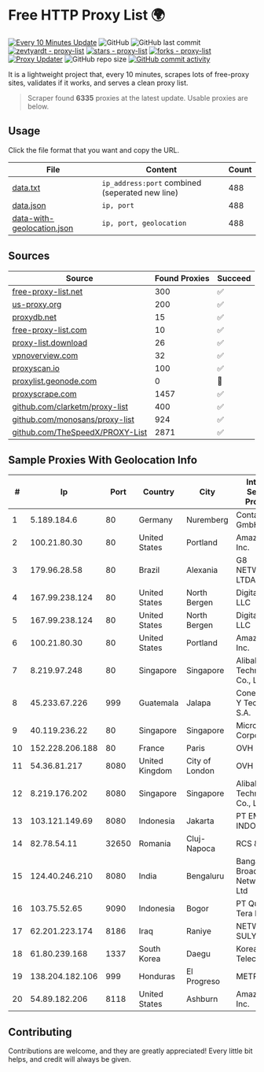 
# Free HTTP Proxy List 🌍

[![Every 10 Minutes Update](https://github.com/mertguvencli/http-proxy-list/actions/workflows/main.yml/badge.svg?branch=main)](https://github.com/mertguvencli/http-proxy-list/actions/workflows/main.yml)
![GitHub](https://img.shields.io/github/license/mertguvencli/http-proxy-list)
![GitHub last commit](https://img.shields.io/github/last-commit/mertguvencli/http-proxy-list)
[![zevtyardt - proxy-list](https://img.shields.io/static/v1?label=zevtyardt&message=proxy-list&color=blue&logo=github)](https://github.com/zevtyardt/proxy-list "Go to GitHub repo")
[![stars - proxy-list](https://img.shields.io/github/stars/zevtyardt/proxy-list?style=social)](https://github.com/zevtyardt/proxy-list)
[![forks - proxy-list](https://img.shields.io/github/forks/zevtyardt/proxy-list?style=social)](https://github.com/zevtyardt/proxy-list)
[![Proxy Updater](https://github.com/zevtyardt/proxy-list/workflows/Proxy%20Updater/badge.svg)](https://github.com/zevtyardt/proxy-list/actions?query=workflow:"Proxy+Updater")
![GitHub repo size](https://img.shields.io/github/repo-size/zevtyardt/proxy-list)
[![GitHub commit activity](https://img.shields.io/github/commit-activity/m/zevtyardt/proxy-list?logo=commits)](https://github.com/zevtyardt/proxy-list/commits/main)

It is a lightweight project that, every 10 minutes, scrapes lots of free-proxy sites, validates if it works, and serves a clean proxy list.

> Scraper found **6335** proxies at the latest update. Usable proxies are below.

## Usage

Click the file format that you want and copy the URL.

|File|Content|Count|
|----|-------|-----|
|[data.txt](https://raw.githubusercontent.com/mertguvencli/http-proxy-list/main/proxy-list/data.txt)|`ip_address:port` combined (seperated new line)|488|
|[data.json](https://raw.githubusercontent.com/mertguvencli/http-proxy-list/main/proxy-list/data.json)|`ip, port`|488|
|[data-with-geolocation.json](https://raw.githubusercontent.com/mertguvencli/http-proxy-list/main/proxy-list/data-with-geolocation.json)|`ip, port, geolocation`|488|

## Sources

|Source|Found Proxies|Succeed|
|------|-------------|-------|
|[free-proxy-list.net](https://free-proxy-list.net)|300|✅|
|[us-proxy.org](https://www.us-proxy.org)|200|✅|
|[proxydb.net](http://proxydb.net)|15|✅|
|[free-proxy-list.com](https://free-proxy-list.com/?page=&port=&type%5B%5D=http&type%5B%5D=https&up_time=0&search=Search)|10|✅|
|[proxy-list.download](https://www.proxy-list.download/HTTP)|26|✅|
|[vpnoverview.com](https://vpnoverview.com/privacy/anonymous-browsing/free-proxy-servers)|32|✅|
|[proxyscan.io](https://www.proxyscan.io)|100|✅|
|[proxylist.geonode.com](https://proxylist.geonode.com/api/proxy-list?limit=300&page=1&sort_by=lastChecked&sort_type=desc&protocols=http,https)|0|🚫|
|[proxyscrape.com](https://api.proxyscrape.com/v2/?request=displayproxies&protocol=http&timeout=10000&country=all&ssl=all&anonymity=all)|1457|✅|
|[github.com/clarketm/proxy-list](https://raw.githubusercontent.com/clarketm/proxy-list/master/proxy-list-raw.txt)|400|✅|
|[github.com/monosans/proxy-list](https://raw.githubusercontent.com/monosans/proxy-list/main/proxies/http.txt)|924|✅|
|[github.com/TheSpeedX/PROXY-List](https://raw.githubusercontent.com/TheSpeedX/PROXY-List/master/http.txt)|2871|✅|


## Sample Proxies With Geolocation Info

|#|Ip|Port|Country|City|Internet Service Provider|
|-|--|----|-------|----|-------------------------|
|1|5.189.184.6|80|Germany|Nuremberg|Contabo GmbH|
|2|100.21.80.30|80|United States|Portland|Amazon.com, Inc.|
|3|179.96.28.58|80|Brazil|Alexania|G8 NETWORKS LTDA|
|4|167.99.238.124|80|United States|North Bergen|DigitalOcean, LLC|
|5|167.99.238.124|80|United States|North Bergen|DigitalOcean, LLC|
|6|100.21.80.30|80|United States|Portland|Amazon.com, Inc.|
|7|8.219.97.248|80|Singapore|Singapore|Alibaba (US) Technology Co., Ltd.|
|8|45.233.67.226|999|Guatemala|Jalapa|Conectividad Y Tecnologia S.A.|
|9|40.119.236.22|80|Singapore|Singapore|Microsoft Corporation|
|10|152.228.206.188|80|France|Paris|OVH SAS|
|11|54.36.81.217|8080|United Kingdom|City of London|OVH SAS|
|12|8.219.176.202|8080|Singapore|Singapore|Alibaba (US) Technology Co., Ltd.|
|13|103.121.149.69|8080|Indonesia|Jakarta|PT EMERIO INDONESIA|
|14|82.78.54.11|32650|Romania|Cluj-Napoca|RCS & RDS|
|15|124.40.246.210|8080|India|Bengaluru|Bangalore Broadband Network Pvt Ltd|
|16|103.75.52.65|9090|Indonesia|Bogor|PT Quantum Tera Network|
|17|62.201.223.174|8186|Iraq|Raniye|NETWORKS-SULY2|
|18|61.80.239.168|1337|South Korea|Daegu|Korea Telecom|
|19|138.204.182.106|999|Honduras|El Progreso|METRONET|
|20|54.89.182.206|8118|United States|Ashburn|Amazon.com, Inc.|



## Contributing

Contributions are welcome, and they are greatly appreciated! Every
little bit helps, and credit will always be given.

